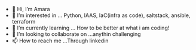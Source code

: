- 👋 Hi, I’m Amara
- 👀 I’m interested in ... Python, IAAS, IaC(infra as code), saltstack, ansible, terraform 
- 🌱 I’m currently learning ... How to be better at what i am  coding!
- 💞️ I’m looking to collaborate on ...anythin challenging 
- 📫 How to reach me ...Through linkedin

<!---
amarav2/amarav2 is a ✨ special ✨ repository because its `README.md` (this file) appears on your GitHub profile.
You can click the Preview link to take a look at your changes.
--->
